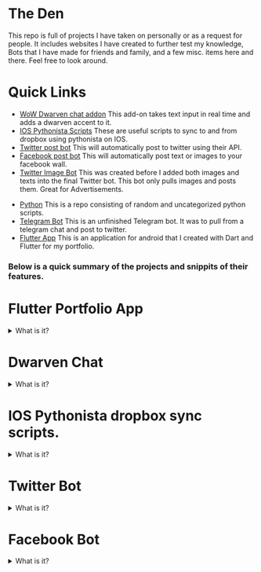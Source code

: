 # The Den

This repo is full of projects I have taken on personally or as a request for people. It includes websites I have created to further test my knowledge, Bots that I have made for friends and family, and a few misc. items here and there. Feel free to look around.

# Quick Links
- [WoW Dwarven chat addon](https://github.com/Gruzzly-bear/The-Den/tree/master/DwarvenChat)
This add-on takes text input in real time and adds a dwarven accent to it.
- [IOS Pythonista Scripts](https://github.com/Gruzzly-bear/The-Den/tree/master/IOS%20Pythonista%20sync%20scripts)
These are useful scripts to sync to and from dropbox using pythonista on IOS.
- [Twitter post bot](https://github.com/Gruzzly-bear/The-Den/tree/master/TwitterBot)
This will automatically post to twitter using their API.
- [Facebook post bot](https://github.com/Gruzzly-bear/The-Den/tree/master/Facebook%20Bot)
This will automatically post text or images to your facebook wall.
- [Twitter Image Bot](https://github.com/Gruzzly-bear/The-Den/tree/master/Twitter%20Image%20Bot)
This was created before I added both images and texts into the final Twitter bot. This bot only pulls images and posts them. Great for Advertisements.
<!-- - [Websites](https://github.com/Gruzzly-bear/The-Den/tree/master/Websites)
A small repo of websites I have worked on and are still working on. -->
- [Python](https://github.com/Gruzzly-bear/The-Den/tree/master/python)
This is a repo consisting of random and uncategorized python scripts.
- [Telegram Bot](https://github.com/Gruzzly-bear/The-Den/tree/master/Telegram%20Bot)
This is an unfinished Telegram bot. It was to pull from a telegram chat and post to twitter.
- [Flutter App](
https://github.com/Gruzzly-bear/The-Den/tree/master/Flutter%20App)
This is an application for android that I created with Dart and Flutter for my portfolio.


### Below is a quick summary of the projects and snippits of their features.


# Flutter Portfolio App

<details>
    <summary>
    What is it?
    </summary>

<p>
An android application created for my portfolio.
</p>

The hierarchy
---

```dart
            children: [
                Image.asset(
                'assets/images/Gruzzly.png',
                width: 550,
                height: 100,
                fit: BoxFit.fitWidth,
                ),
                buttonSection,
                space,
                Image.asset(
                'assets/images/me.png',
                width: 250,
                height: 250,
                ),
                textSection,
                newtextSection,
                newtextSections
            ],
```
</details>

# Dwarven Chat

<details>
    <summary>
    What is it?
    </summary>

<p>
This addon auto translates your input text and outputs modified text that resembles a dwarven accent.
</p>

For example:
---

<p>

``` What are you saying? I can't hear you! ``` <br/>

becomes <br/>

``` What're ye sayin'? I cannae hear ye! ``` <br/>

This happens as soon as you press enter. It is very fast, and fluid.

</p>

How does it work?
---

<p> It creates the in game slash function on load. It creates local databases to pull and replace predefined text from. </p>

Creating the slash command for ingame use.
---

```lua
    function DwarvenChat_OnLoad()

        
        SlashCmdList["DWARVENCHATTOGGLE"] = dwarven_toggle;
        SLASH_DWARVENCHATTOGGLE1 = "/dwarvenchat";
        SLASH_DWARVENCHATTOGGLE2 = "/dchat";
        SlashCmdList["DSAY"] = dwarven_say;
```

Local Dwarven chat database creation for replacing words.
---

```lua
        local dwarvenChat_ReplaceDB = {
        {o={"^hello","^hiya","^hi there", "^hey"}, r={"Well met","E'llo"}},
        {o={"no", "nah"}, r={"nae"}},
        {o={"^no", "^nah"}, r={"^nae"}},
        {o={"the"}, r={"tha"}},
        }
```

Hooking of blizzard function
---

```lua
    local dwarvenChat_SendChatMessage = SendChatMessage;
```
</details>

# IOS Pythonista dropbox sync scripts.
<details>
    <summary>
    What is it?
    </summary>

    

<p>It is a set of scripts used to sync to and from Pythonista on IOS.</p>

How does it work?
---

<p>It uses your credentials from your dropbox API and then makes sure you can actually upload to it. After doing that, it will check your dropbox for any conflicts. If there is any, it will ask you how you want to handle it. Then it will push your file sto you drop box.
It will run through the same thing on the way back when you sync from your drop box.
</p>

Comparing of files locally and in the dropbox.
---

```python
    for file in folder_metadata['contents']:
        dropbox_path = file['path'][1:]
        file_name = file['path'].split('/')[-1]
            
        file_ext = os.path.splitext(file_name)[1]
            
        if file['is_dir'] --- False and (file_ext in config['file_extensions'] or [m.group(0) for l in config['file_extensions'] 
        for m in [re.match('[\.]?\*',l)] if m]):

        if not os.path.exists(os.path.join(PYTHONISTA_DOC_DIR, dropbox_path)):
```

Creation of dropbox config.
---

```python
    def setup_configuration():
        
        if not os.path.exists(SYNC_STATE_FOLDER):
            os.mkdir(SYNC_STATE_FOLDER)
        if os.path.exists(CONFIG_FILEPATH):
            with open(CONFIG_FILEPATH, 'r') as config_file:
                config = json.load(config_file)
        else:
            logging.log(FINE, 'Configuration file missing')
            config = {}
            
            logging.info('Insert your App key and secret.')
            
            config['APP_KEY'] = input('''Enter your app key
    ''')
            config['APP_SECRET'] = input('''Enter your app secret
    ''')
            
            config['ACCESS_TYPE'] = 'app_folder'
            
            
            write_configuration(config)
                
        return config
```

</details>

# Twitter Bot
<details>
    <summary>What is it?
    </summary>

<p>This small script will automatically post a line of text or an image from a folder directly onto your twitter account.<br/>
It pulls credentials and settings from a config.</p>

How was it made?
---

I used the python Tweepy module for most of it. I also used Config Parser. Config parser is great, because you can load information into the script itself after it's been compiled into an executable. I also used sleep so that it would repeat the entire process of posting after a short delay.

ConfigParser Example
---

```python
consumer_key=config.get('settings','consumer_key')
consumer_secret=config.get('settings','consumer_secret')
```

Sleep Example
---

```python
sleep_time = int(config.get("settings", "sleep")) # sleep for 1 second by default
```

</details>

# Facebook Bot

<details>
    <summary>What is it?
    </summary>
    This small script will automatically post a line of text or an image from a folder directly onto your facebook page/wall.<br/>
    It pulls credentials and settings from a config.

How does it work?
---
    I used the python module facepy to integrate the facebook API and the script together. Then I used ConfigParser to pull information from a settings config into the script.
    Then I used random and graph to post the advertisement/text pulled randomly from the file TO facebook.

ConfigParser Example
---
```python
    config.read(os.path.join(os.path.dirname(__file__),"settings.cfg"))
    ACCESS_TOKEN=config.get('settings','ACCESS_TOKEN')
```

Graph Example
---
```python
    while True:
        graph = GraphAPI(ACCESS_TOKEN)
        graph.post('me/feed', message=(random.choice(list(open('text.txt')))))
```
</details>



 









<!-- Contact and links
- [Github](https://github.com/Gruzzly-bear)
- [Email](mailto:MB.Bowen@outlook.com?subject=Hey%20There!)
- [Website](https://gruzzly.co) -->
